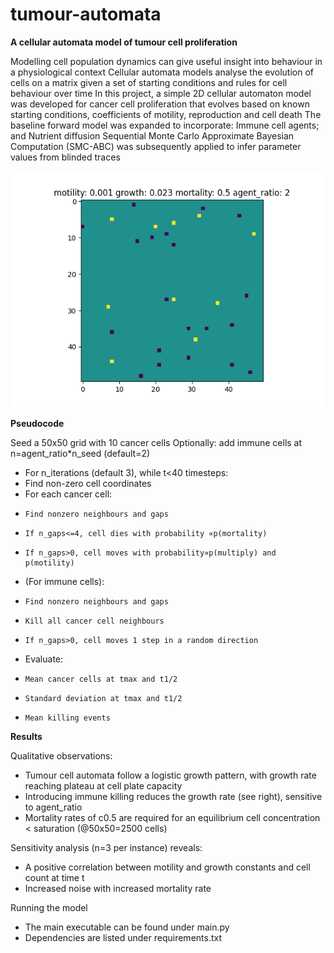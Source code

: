 # tumour-automata
**A cellular automata model of tumour cell proliferation**

Modelling cell population dynamics can give useful insight into behaviour in a physiological context
Cellular automata models analyse the evolution of cells on a matrix given a set of starting conditions and rules for cell behaviour over time
In this project, a simple 2D cellular automaton model was developed for cancer cell proliferation that evolves based on known starting conditions, coefficients of motility, reproduction and cell death
The baseline forward model was expanded to incorporate:
Immune cell agents; and
Nutrient diffusion 
Sequential Monte Carlo Approximate Bayesian Computation (SMC-ABC) was subsequently applied to infer parameter values from blinded traces

![alt text](https://github.com/MathModelling-Automata/tumour-automata/blob/main/20211125_1415.gif)

**Pseudocode**

Seed a 50x50 grid with 10 cancer cells
Optionally: add immune cells at n=agent_ratio*n_seed (default=2)
- For n_iterations (default 3), while t<40 timesteps:
- Find non-zero cell coordinates
-   For each cancer cell:
-     Find nonzero neighbours and gaps
-     If n_gaps<=4, cell dies with probability ∝p(mortality)
-     If n_gaps>0, cell moves with probability∝p(multiply) and p(motility)
-   (For immune cells):
-     Find nonzero neighbours and gaps
-     Kill all cancer cell neighbours
-     If n_gaps>0, cell moves 1 step in a random direction
-    Evaluate:
-     Mean cancer cells at tmax and t1/2
-     Standard deviation at tmax and t1/2
-     Mean killing events
   
**Results**

Qualitative observations:
- Tumour cell automata  follow a logistic growth pattern, with growth rate reaching  plateau at cell plate capacity 
- Introducing immune killing reduces the growth rate (see right), sensitive to agent_ratio
- Mortality rates of c0.5 are required for an equilibrium cell concentration < saturation (@50x50=2500 cells)

Sensitivity analysis (n=3 per instance) reveals:
- A positive correlation between motility and growth constants and cell count at time t
- Increased noise with increased mortality rate

Running the model
- The main executable can be found under main.py
- Dependencies are listed under requirements.txt
